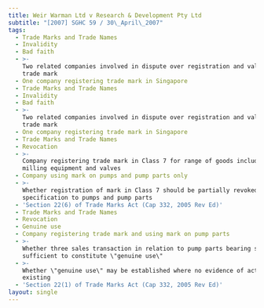 ```yaml
---
title: Weir Warman Ltd v Research & Development Pty Ltd
subtitle: "[2007] SGHC 59 / 30\_April\_2007"
tags:
  - Trade Marks and Trade Names
  - Invalidity
  - Bad faith
  - >-
    Two related companies involved in dispute over registration and validity of
    trade mark
  - One company registering trade mark in Singapore
  - Trade Marks and Trade Names
  - Invalidity
  - Bad faith
  - >-
    Two related companies involved in dispute over registration and validity of
    trade mark
  - One company registering trade mark in Singapore
  - Trade Marks and Trade Names
  - Revocation
  - >-
    Company registering trade mark in Class 7 for range of goods including
    milling equipment and valves
  - Company using mark on pumps and pump parts only
  - >-
    Whether registration of mark in Class 7 should be partially revoked to limit
    specification to pumps and pump parts
  - 'Section 22(6) of Trade Marks Act (Cap 332, 2005 Rev Ed)'
  - Trade Marks and Trade Names
  - Revocation
  - Genuine use
  - Company registering trade mark and using mark on pump parts
  - >-
    Whether three sales transaction in relation to pump parts bearing such mark
    sufficient to constitute \"genuine use\"
  - >-
    Whether \"genuine use\" may be established where no evidence of actual sales
    existing
  - 'Section 22(1) of Trade Marks Act (Cap 332, 2005 Rev Ed)'
layout: single
---
```


